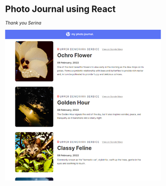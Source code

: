 # Photo Journal using React
*Thank you Serina*

![''](https://github.com/Sa-YoorHeadley/photo-journal/blob/main/photo-journal.PNG)
